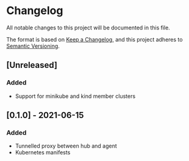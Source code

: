 # Changelog

All notable changes to this project will be documented in this file.

The format is based on [Keep a Changelog](https://keepachangelog.com/en/1.0.0/),
and this project adheres to [Semantic Versioning](https://semver.org/spec/v2.0.0.html).

## [Unreleased]

### Added

- Support for minikube and kind member clusters

## [0.1.0] - 2021-06-15

### Added

- Tunnelled proxy between hub and agent
- Kubernetes manifests
